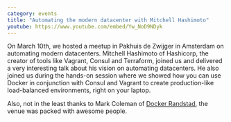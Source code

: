 ```yaml
---
category: events
title: "Automating the modern datacenter with Mitchell Hashimoto"
youtube: https://www.youtube.com/embed/Yw_NoD9NDyk
---
```

On March 10th, we hosted a meetup in Pakhuis de Zwijger in Amsterdam on automating modern datacenters. Mitchell Hashimoto of Hashicorp, the creator of tools like Vagrant, Consul and Terraform, joined us and delivered a very interesting talk about his vision on automating datacenters. He also joined us during the hands-on session where we showed how you can use Docker in conjunction with Consul and Vagrant to create production-like load-balanced environments, right on your laptop. 

Also, not in the least thanks to Mark Coleman of [Docker Randstad](http://www.meetup.com/Docker-Randstad/), the venue was packed with awesome people.
